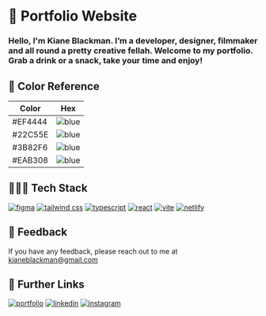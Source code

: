 
# 🚀 Portfolio Website

### Hello, I'm Kiane Blackman. I’m a developer, designer, filmmaker and all round a pretty creative fellah. Welcome to my portfolio. Grab a drink or a snack, take your time and enjoy!

## 🎨 Color Reference

| Color             | Hex                                            |
| ----------------- | ---------------------------------------------- |
| #EF4444 | ![blue](https://readme-swatches.vercel.app/EF4444) |
| #22C55E | ![blue](https://readme-swatches.vercel.app/22C55E) |
| #3B82F6 | ![blue](https://readme-swatches.vercel.app/3B82F6) |
| #EAB308 | ![blue](https://readme-swatches.vercel.app/EAB308) |

## 👨🏾‍💻 Tech Stack
[![figma](https://img.shields.io/badge/figma-04C47B?style=for-the-badge&logo=figma&logoColor=white)](https://vitejs.dev/)
[![tailwind css](https://img.shields.io/badge/tailwindcss-36BCFA?style=for-the-badge&logo=tailwindcss&logoColor=white)](https://vitejs.dev/)
[![typescript](https://img.shields.io/badge/typescript-2F74C0?style=for-the-badge&logo=typescript&logoColor=white)](https://vitejs.dev/)
[![react](https://img.shields.io/badge/react-2D2D2D?style=for-the-badge&logo=react&logoColor=white)](https://vitejs.dev/)
[![vite](https://img.shields.io/badge/vite-BC36FD?style=for-the-badge&logo=vite&logoColor=white)](https://vitejs.dev/)
[![netlify](https://img.shields.io/badge/netlify-115482?style=for-the-badge&logo=netlify&logoColor=white)](https://vitejs.dev/)

## 💬 Feedback

If you have any feedback, please reach out to me at kianeblackman@gmail.com

## 🔗 Further Links
[![portfolio](https://img.shields.io/badge/my_portfolio-EF4444?style=for-the-badge&logo=ko-fi&logoColor=white)](https://kianeblackman.com/)
[![linkedin](https://img.shields.io/badge/linkedin-0A66C2?style=for-the-badge&logo=linkedin&logoColor=white)](https://www.linkedin.com/in/kiane-gucher-blackman-646286251/)
[![instagram](https://img.shields.io/badge/instagram-DE00E4?style=for-the-badge&logo=instagram&logoColor=white)](https://twitter.com/)

